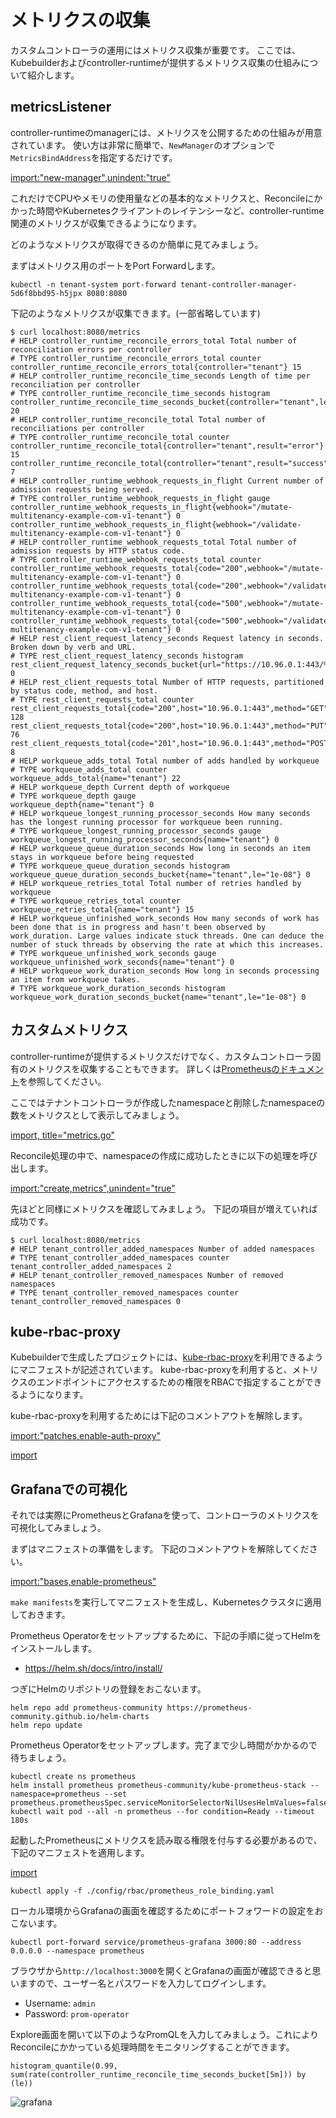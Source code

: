 # メトリクスの収集

カスタムコントローラの運用にはメトリクス収集が重要です。
ここでは、Kubebuilderおよびcontroller-runtimeが提供するメトリクス収集の仕組みについて紹介します。

## metricsListener

controller-runtimeのmanagerには、メトリクスを公開するための仕組みが用意されています。
使い方は非常に簡単で、`NewManager`のオプションで`MetricsBindAddress`を指定するだけです。

[import:"new-manager",unindent:"true"](../../codes/tenant/main.go)

これだけでCPUやメモリの使用量などの基本的なメトリクスと、Reconcileにかかった時間やKubernetesクライアントのレイテンシーなど、controller-runtime関連のメトリクスが収集できるようになります。

どのようなメトリクスが取得できるのか簡単に見てみましょう。

まずはメトリクス用のポートをPort Forwardします。

```
kubectl -n tenant-system port-forward tenant-controller-manager-5d6f8bbd95-h5jpx 8080:8080
```

下記のようなメトリクスが収集できます。(一部省略しています)

```
$ curl localhost:8080/metrics
# HELP controller_runtime_reconcile_errors_total Total number of reconciliation errors per controller
# TYPE controller_runtime_reconcile_errors_total counter
controller_runtime_reconcile_errors_total{controller="tenant"} 15
# HELP controller_runtime_reconcile_time_seconds Length of time per reconciliation per controller
# TYPE controller_runtime_reconcile_time_seconds histogram
controller_runtime_reconcile_time_seconds_bucket{controller="tenant",le="0.005"} 20
# HELP controller_runtime_reconcile_total Total number of reconciliations per controller
# TYPE controller_runtime_reconcile_total counter
controller_runtime_reconcile_total{controller="tenant",result="error"} 15
controller_runtime_reconcile_total{controller="tenant",result="success"} 7
# HELP controller_runtime_webhook_requests_in_flight Current number of admission requests being served.
# TYPE controller_runtime_webhook_requests_in_flight gauge
controller_runtime_webhook_requests_in_flight{webhook="/mutate-multitenancy-example-com-v1-tenant"} 0
controller_runtime_webhook_requests_in_flight{webhook="/validate-multitenancy-example-com-v1-tenant"} 0
# HELP controller_runtime_webhook_requests_total Total number of admission requests by HTTP status code.
# TYPE controller_runtime_webhook_requests_total counter
controller_runtime_webhook_requests_total{code="200",webhook="/mutate-multitenancy-example-com-v1-tenant"} 0
controller_runtime_webhook_requests_total{code="200",webhook="/validate-multitenancy-example-com-v1-tenant"} 0
controller_runtime_webhook_requests_total{code="500",webhook="/mutate-multitenancy-example-com-v1-tenant"} 0
controller_runtime_webhook_requests_total{code="500",webhook="/validate-multitenancy-example-com-v1-tenant"} 0
# HELP rest_client_request_latency_seconds Request latency in seconds. Broken down by verb and URL.
# TYPE rest_client_request_latency_seconds histogram
rest_client_request_latency_seconds_bucket{url="https://10.96.0.1:443/%7Bprefix%7D",verb="GET",le="0.001"} 0
# HELP rest_client_requests_total Number of HTTP requests, partitioned by status code, method, and host.
# TYPE rest_client_requests_total counter
rest_client_requests_total{code="200",host="10.96.0.1:443",method="GET"} 128
rest_client_requests_total{code="200",host="10.96.0.1:443",method="PUT"} 76
rest_client_requests_total{code="201",host="10.96.0.1:443",method="POST"} 8
# HELP workqueue_adds_total Total number of adds handled by workqueue
# TYPE workqueue_adds_total counter
workqueue_adds_total{name="tenant"} 22
# HELP workqueue_depth Current depth of workqueue
# TYPE workqueue_depth gauge
workqueue_depth{name="tenant"} 0
# HELP workqueue_longest_running_processor_seconds How many seconds has the longest running processor for workqueue been running.
# TYPE workqueue_longest_running_processor_seconds gauge
workqueue_longest_running_processor_seconds{name="tenant"} 0
# HELP workqueue_queue_duration_seconds How long in seconds an item stays in workqueue before being requested
# TYPE workqueue_queue_duration_seconds histogram
workqueue_queue_duration_seconds_bucket{name="tenant",le="1e-08"} 0
# HELP workqueue_retries_total Total number of retries handled by workqueue
# TYPE workqueue_retries_total counter
workqueue_retries_total{name="tenant"} 15
# HELP workqueue_unfinished_work_seconds How many seconds of work has been done that is in progress and hasn't been observed by work_duration. Large values indicate stuck threads. One can deduce the number of stuck threads by observing the rate at which this increases.
# TYPE workqueue_unfinished_work_seconds gauge
workqueue_unfinished_work_seconds{name="tenant"} 0
# HELP workqueue_work_duration_seconds How long in seconds processing an item from workqueue takes.
# TYPE workqueue_work_duration_seconds histogram
workqueue_work_duration_seconds_bucket{name="tenant",le="1e-08"} 0
```

## カスタムメトリクス

controller-runtimeが提供するメトリクスだけでなく、カスタムコントローラ固有のメトリクスを収集することもできます。
詳しくは[Prometheusのドキュメント](https://prometheus.io/docs/instrumenting/writing_exporters/)を参照してください。

ここではテナントコントローラが作成したnamespaceと削除したnamespaceの数をメトリクスとして表示してみましょう。

[import, title="metrics.go"](../../codes/tenant/controllers/metrics.go)

Reconcile処理の中で、namespaceの作成に成功したときに以下の処理を呼び出します。

[import:"create,metrics",unindent="true"](../../codes/tenant/controllers/tenant_controller.go)

先ほどと同様にメトリクスを確認してみましょう。
下記の項目が増えていれば成功です。

```
$ curl localhost:8080/metrics
# HELP tenant_controller_added_namespaces Number of added namespaces
# TYPE tenant_controller_added_namespaces counter
tenant_controller_added_namespaces 2
# HELP tenant_controller_removed_namespaces Number of removed namespaces
# TYPE tenant_controller_removed_namespaces counter
tenant_controller_removed_namespaces 0
```

## kube-rbac-proxy

Kubebuilderで生成したプロジェクトには、[kube-rbac-proxy](https://github.com/brancz/kube-rbac-proxy)を利用できるようにマニフェストが記述されています。
kube-rbac-proxyを利用すると、メトリクスのエンドポイントにアクセスするための権限をRBACで指定することができるようになります。

kube-rbac-proxyを利用するためには下記のコメントアウトを解除します。

[import:"patches,enable-auth-proxy"](../../codes/tenant/config/default/kustomization.yaml)

[import](../../codes/tenant/config/rbac/kustomization.yaml)

## Grafanaでの可視化

それでは実際にPrometheusとGrafanaを使って、コントローラのメトリクスを可視化してみましょう。

まずはマニフェストの準備をします。
下記のコメントアウトを解除してください。

[import:"bases,enable-prometheus"](../../codes/tenant/config/default/kustomization.yaml)

`make manifests`を実行してマニフェストを生成し、Kubernetesクラスタに適用しておきます。

Prometheus Operatorをセットアップするために、下記の手順に従ってHelmをインストールします。
- https://helm.sh/docs/intro/install/

つぎにHelmのリポジトリの登録をおこないます。

```
helm repo add prometheus-community https://prometheus-community.github.io/helm-charts
helm repo update
```

Prometheus Operatorをセットアップします。完了まで少し時間がかかるので待ちましょう。

```
kubectl create ns prometheus
helm install prometheus prometheus-community/kube-prometheus-stack --namespace=prometheus --set prometheus.prometheusSpec.serviceMonitorSelectorNilUsesHelmValues=false
kubectl wait pod --all -n prometheus --for condition=Ready --timeout 180s
```

起動したPrometheusにメトリクスを読み取る権限を付与する必要があるので、下記のマニフェストを適用します。

[import](../../codes/tenant/config/rbac/prometheus_role_binding.yaml)

```
kubectl apply -f ./config/rbac/prometheus_role_binding.yaml
```

ローカル環境からGrafanaの画面を確認するためにポートフォワードの設定をおこないます。

```
kubectl port-forward service/prometheus-grafana 3000:80 --address 0.0.0.0 --namespace prometheus
```

ブラウザから`http://localhost:3000`を開くとGrafanaの画面が確認できると思いますので、ユーザー名とパスワードを入力してログインします。
- Username: `admin`
- Password: `prom-operator`

Explore画面を開いて以下のようなPromQLを入力してみましょう。これによりReconcileにかかっている処理時間をモニタリングすることができます。

```
histogram_quantile(0.99, sum(rate(controller_runtime_reconcile_time_seconds_bucket[5m])) by (le))
```
![grafana](./img/grafana.png)
